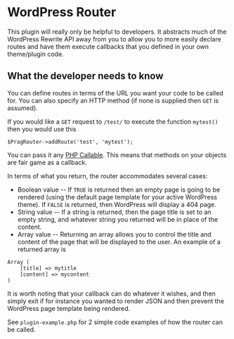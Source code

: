 # WordPress Router

This plugin will really only be helpful to developers. It abstracts much of the WordPress Rewrite API away from you to allow you to more easily declare routes and have them execute callbacks that you defined in your own theme/plugin code.

## What the developer needs to know

You can define routes in terms of the URL you want your code to be called for.  You can also specify an HTTP method (if none is supplied then `GET` is assumed).

If you would like a `GET` request to `/test/` to execute the function `mytest()` then you would use this

```
$PragRouter->addRoute('test', 'mytest');
```

You can pass it any [PHP Callable](http://php.net/manual/en/language.types.callable.php).  This means that methods on your objects are fair game as a callback.

In terms of what you return, the router accommodates several cases:

* Boolean value -- If `TRUE` is returned then an empty page is going to be rendered (using the default page template for your active WordPress theme). If `FALSE` is returned, then WordPress will display a 404 page.
* String value -- If a string is returned, then the page title is set to an empty string, and whatever string you returned will be in place of the content.
* Array value -- Returning an array allows you to control the title and content of the page that will be displayed to the user.  An example of a returned array is

```
Array (
    [title] => mytitle
    [content] => mycontent
)
```

It is worth noting that your callback can do whatever it wishes, and then simply exit if for instance you wanted to render JSON and then prevent the WordPress page template being rendered.

See `plugin-example.php` for 2 simple code examples of how the router can be called.
